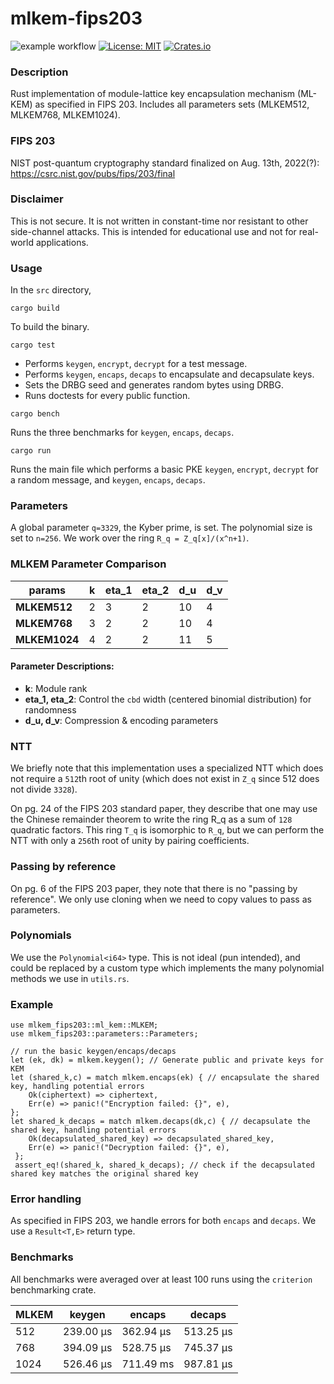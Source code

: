 # mlkem-fips203

![example workflow](https://github.com/lattice-based-cryptography/ml-kem/actions/workflows/basic.yml/badge.svg)
[![License: MIT](https://img.shields.io/badge/License-MIT-brightgreen.svg)](https://opensource.org/licenses/MIT)
[![Crates.io](https://img.shields.io/crates/v/mlkem-fips203.svg)](https://crates.io/crates/mlkem-fips203)

### Description

Rust implementation of module-lattice key encapsulation mechanism (ML-KEM) as specified in FIPS 203. Includes all parameters sets (MLKEM512, MLKEM768, MLKEM1024).

### FIPS 203

NIST post-quantum cryptography standard finalized on Aug. 13th, 2022(?): https://csrc.nist.gov/pubs/fips/203/final

### Disclaimer

This is not secure. It is not written in constant-time nor resistant to other side-channel attacks. This is intended for educational use and not for real-world applications.

### Usage

 In the `src` directory,

`cargo build`

To build the binary.

`cargo test`

- Performs `keygen`, `encrypt`, `decrypt` for a test message.
- Performs `keygen`, `encaps`, `decaps` to encapsulate and decapsulate keys.
- Sets the DRBG seed and generates random bytes using DRBG.
- Runs doctests for every public function.

`cargo bench`

Runs the three benchmarks for `keygen`, `encaps`, `decaps`.

`cargo run`

Runs the main file which performs a basic PKE `keygen`, `encrypt`, `decrypt` for a random message, and `keygen`, `encaps`, `decaps`.

### Parameters

A global parameter `q=3329`, the Kyber prime, is set. The polynomial size is set to `n=256`. We work over the ring `R_q = Z_q[x]/(x^n+1)`.

### MLKEM Parameter Comparison  

| params     | k  | eta_1 | eta_2 | d_u | d_v |  
|------------|----|-------|-------|-----|-----|  
| **MLKEM512**  | 2  | 3     | 2     | 10  | 4   |  
| **MLKEM768**  | 3  | 2     | 2     | 10  | 4   |  
| **MLKEM1024** | 4  | 2     | 2     | 11  | 5   |  

#### Parameter Descriptions:

- **k**: Module rank  
- **eta_1, eta_2**: Control the `cbd` width (centered binomial distribution) for randomness  
- **d_u, d_v**: Compression & encoding parameters

### NTT

We briefly note that this implementation uses a specialized NTT which does not require a `512`th root of unity (which does not exist in `Z_q` since 512 does not divide `3328`). 

On pg. 24 of the FIPS 203 standard paper, they describe that one may use the Chinese remainder theorem to write the ring R_q as a sum of `128` quadratic factors. This ring `T_q` is isomorphic to `R_q`, but we can perform the NTT with only a `256`th root of unity by pairing coefficients.

### Passing by reference

On pg. 6 of the FIPS 203 paper, they note that there is no "passing by reference". We only use cloning when we need to copy values to pass as parameters.

### Polynomials

We use the `Polynomial<i64>` type. This is not ideal (pun intended), and could be replaced by a custom type which implements the many polynomial methods we use in `utils.rs`.

### Example

```
use mlkem_fips203::ml_kem::MLKEM;
use mlkem_fips203::parameters::Parameters;

// run the basic keygen/encaps/decaps
let (ek, dk) = mlkem.keygen(); // Generate public and private keys for KEM
let (shared_k,c) = match mlkem.encaps(ek) { // encapsulate the shared key, handling potential errors
    Ok(ciphertext) => ciphertext,
    Err(e) => panic!("Encryption failed: {}", e),
};
let shared_k_decaps = match mlkem.decaps(dk,c) { // decapsulate the shared key, handling potential errors
    Ok(decapsulated_shared_key) => decapsulated_shared_key,
    Err(e) => panic!("Decryption failed: {}", e),
 };
 assert_eq!(shared_k, shared_k_decaps); // check if the decapsulated shared key matches the original shared key
```

### Error handling

As specified in FIPS 203, we handle errors for both `encaps` and `decaps`. We use a `Result<T,E>` return type.

### Benchmarks

All benchmarks were averaged over at least 100 runs using the `criterion` benchmarking crate.

 MLKEM | keygen    | encaps    | decaps    |
-------|-----------|-----------|-----------|
 512   | 239.00 µs | 362.94 µs | 513.25 µs |
 768   | 394.09 µs | 528.75 µs | 745.37 µs |
 1024  | 526.46 µs | 711.49 ms | 987.81 µs |
